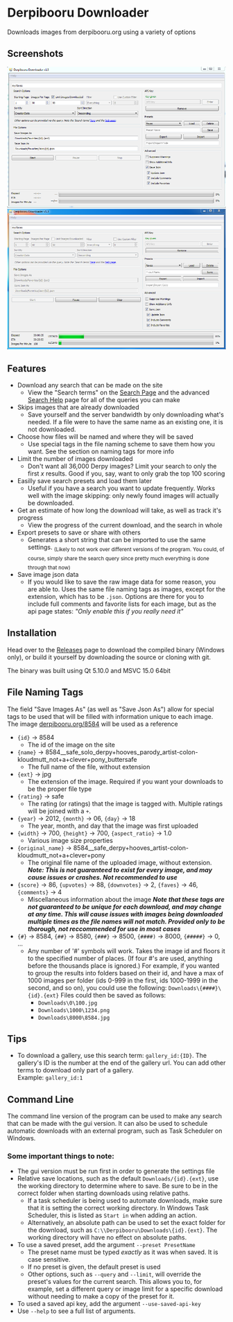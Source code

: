 # Derpibooru Downloader
Downloads images from derpibooru.org using a variety of options

## Screenshots
![Main Window](/Screenshots/MainWindow.png?raw=true)
![Main Window](/Screenshots/Running.png?raw=true)

## Features
* Download any search that can be made on the site
  * View the "Search terms" on the [Search Page](https://derpibooru.org/search) and the advanced [Search Help]() page for all of the queries you can make
* Skips images that are already downloaded
  * Save yourself and the server bandwidth by only downloading what's needed. If a file were to have the same name as an existing one, it is not downloaded.
* Choose how files will be named and where they will be saved
  * Use special tags in the file naming scheme to save them how you want. See the section on naming tags for more info
* Limit the number of images downloaded
  * Don't want all 36,000 Derpy images? Limit your search to only the first *x* results. Good if you, say, want to only grab the top 100 scoring
* Easilly save search presets and load them later
  * Useful if you have a search you want to update frequently. Works well with the image skipping: only newly found images will actually be downloaded.
* Get an estimate of how long the download will take, as well as track it's progress
  * View the progress of the current download, and the search in whole
* Export presets to save or share with others
  * Generates a short string that can be imported to use the same settings. <sub>(Likely to not work over different versions of the program. You could, of course, simply share the search query since pretty much everything is done through that now)</sub>
* Save image json data
  * If you would like to save the raw image data for some reason, you are able to. Uses the same file naming tags as images, except for the extension, which has to be ```.json```. Options are there for you to include full comments and favorite lists for each image, but as the api page states: *"Only enable this if you really need it"*

## Installation
Head over to the [Releases](../../releases) page to download the compiled binary (Windows only), or build it yourself by downloading the source or cloning with git.

The binary was built using Qt 5.10.0 and MSVC 15.0 64bit

## File Naming Tags
The field "Save Images As" (as well as "Save Json As") allow for special tags to be used that will be filled with information unique to each image. The image [derpibooru.org/8584](https://derpibooru.org/8584) will be used as a reference

* ```{id}``` -> 8584
  * The id of the image on the site
* ```{name}``` -> 8584__safe_solo_derpy+hooves_parody_artist-colon-kloudmutt_not+a+clever+pony_buttersafe
  * The full name of the file, without extension
* ```{ext}``` -> jpg
  * The extension of the image. Required if you want your downloads to be the proper file type
* ```{rating}``` -> safe
  * The rating (or ratings) that the image is tagged with. Multiple ratings will be joined with a ```+```.
* ```{year}``` -> 2012, ```{month}``` -> 06, ```{day}``` -> 18
  * The year, month, and day that the image was first uploaded
* ```{width}``` -> 700, ```{height}``` -> 700, ```{aspect_ratio}``` -> 1.0
  * Various image size properties
* ```{original_name}``` -> 8584__safe_derpy+hooves_artist-colon-kloudmutt_not+a+clever+pony
  * The original file name of the uploaded image, without extension. ***Note: This is not guaranteed to exist for every image, and may cause issues or crashes. Not recommended to use***
* ```{score}``` -> 86, ```{upvotes}``` -> 88, ```{downvotes}``` -> 2, ```{faves}``` -> 46, ```{comments}``` -> 4
  * Miscellaneous information about the image ***Note that these tags are not guaranteed to be unique for each download, and may change at any time. This will cause issues with images being downloaded multiple times as the file names will not match. Provided only to be thorough, not reccommended for use in most cases***
* ```{#}``` -> 8584, ```{##}``` -> 8580, ```{###}``` -> 8500, ```{####)``` -> 8000, ```{#####}``` -> 0, ...
  * Any number of '#' symbols will work. Takes the image id and floors it to the specified number of places. (If four #'s are used, anything before the thousands place is ignored.) For example, if you wanted to group the results into folders based on their id, and have a max of 1000 images per folder (ids 0-999 in the first, ids 1000-1999 in the second, and so on), you could use the following: ```Downloads\{####}\{id}.{ext}``` Files could then be saved as follows:
    * ```Downloads\0\100.jpg```
    * ```Downloads\1000\1234.png```
    * ```Downloads\8000\8584.jpg```

## Tips
* To download a gallery, use this search term: ```gallery_id:{ID}```. The gallery's ID is the number at the end of the gallery url. You can add other terms to download only part of a gallery.<br>
Example: ```gallery_id:1```

## Command Line
The command line version of the program can be used to make any search that can be made with the gui version. It can also be used to schedule automatic downloads with an external program, such as Task Scheduler on Windows.

### Some important things to note:
* The gui version must be run first in order to generate the settings file
* Relative save locations, such as the default `Downloads/{id}.{ext}`, use the working directory to determine where to save. Be sure to be in the correct folder when starting downloads using relative paths.
  * If a task scheduler is being used to automate downloads, make sure that it is setting the correct working directory. In Windows Task Scheduler, this is listed as `Start in` when adding an action.
  * Alternatively, an absolute path can be used to set the exact folder for the download, such as `C:\\Derpibooru\Downloads\{id}.{ext}`. The working directory will have no effect on absolute paths.
* To use a saved preset, add the argument `--preset PresetName`
  * The preset name must be typed _exactly_ as it was when saved. It is case sensitive.
  * If no preset is given, the default preset is used
  * Other options, such as `--query` and `--limit`, will override the preset's values for the current search. This allows you to, for example, set a different query or image limit for a specific download without needing to make a copy of the preset for it.
* To used a saved api key, add the argument `--use-saved-api-key`
* Use `--help` to see a full list of arguments.
